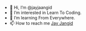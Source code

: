 - 👋 Hi, I’m @jayjaangid
- 👀 I’m interested in Learn To Coding.
- 🌱 I’m learning From Everywhere.
- 📫 How to reach me <a href="https://twitter.com/JayJaangid/">Jay Jangid</a>
<!---
jayjaangid/jayjaangid is a ✨ special ✨ repository because its `README.md` (this file) appears on your GitHub profile.
You can click the Preview link to take a look at your changes.
--->
